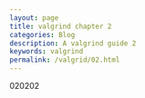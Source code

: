 ```yaml
---
layout: page
title: valgrind chapter 2
categories: Blog
description: A valgrind guide 2
keywords: valgrind
permalink: /valgrid/02.html
---
```


020202